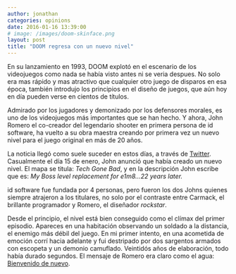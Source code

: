 ```yaml
---
author: jonathan
categories: opinions
date: 2016-01-16 13:39:00
# image: /images/doom-skinface.png
layout: post
title: "DOOM regresa con un nuevo nivel"
---
```


En su lanzamiento en 1993, DOOM explotó en el escenario de los videojuegos como nada se había visto antes ni se veria despues. No solo era mas rápido y mas atractivo que cualquier otro juego de disparos en esa época, también introdujo los principios en el diseño de juegos, que aún hoy en día pueden verse en cientos de títulos.<!--more-->

Admirado por los jugadores y demonizado por los defensores morales, es uno de los videojuegos más importantes que se han hecho. Y ahora, John Romero el co-creador del legendario shooter en primera persona de id software, ha vuelto a su obra maestra creando por primera vez un nuevo nivel para el juego original en más de 20 años.

La noticia llegó como suele suceder en estos días, a través de [Twitter][tweet]. Casualmente el día 15 de enero, John anunció que había creado un nuevo nivel. El mapa se titula: *Tech Gone Bad*, y en la descripción John escribe que es: *My Boss level replacement for e1m8…22 years later.*

id software fue fundada por 4 personas, pero fueron los dos Johns quienes siempre atrajeron a los titulares, no solo por el contraste entre Carmack, el brillante programador y Romero, el diseñador *rockstar*.

Desde el principio, el nivel está bien conseguido como el clímax del primer episodio. Apareces en una habitación observando un soldado a la distancia, el enemigo más débil del juego. En mi primer intento, en una acometida de emoción corrí hacia adelante y fui destripado por dos sargentos armados con escopeta y un demonio camuflado. Veintidós años de elaboración, todo había durado segundos. El mensaje de Romero era claro como el agua: [Bienvenido de nuevo][game-screenshot].<span class="tombstone"><i class="icon"></i></span>

[tweet]: https://twitter.com/romero/status/688054778790834176
[game-screenshot]: https://www.flickr.com/photos/jonathan_zuniga/25541442792/in/album-72157665543500781/
